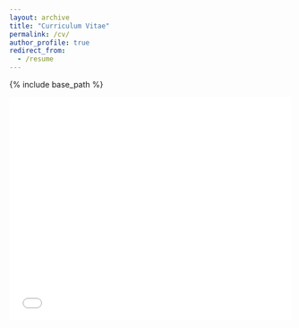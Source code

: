 ```yaml
---
layout: archive
title: "Curriculum Vitae"
permalink: /cv/
author_profile: true
redirect_from:
  - /resume
---
```


{% include base_path %}

<embed src="/files/leastern_resume.pdf" type="application/pdf" width="100%" height="400px" />
